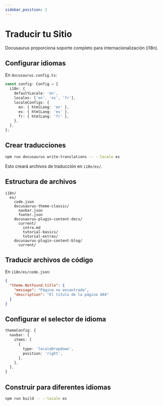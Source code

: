 ```yaml
---
sidebar_position: 2
---
```


# Traducir tu Sitio

Docusaurus proporciona soporte completo para internacionalización (i18n).

## Configurar idiomas

En `docusaurus.config.ts`:

```ts
const config: Config = {
  i18n: {
    defaultLocale: 'en',
    locales: ['en', 'es', 'fr'],
    localeConfigs: {
      en: { htmlLang: 'en' },
      es: { htmlLang: 'es' },
      fr: { htmlLang: 'fr' },
    },
  },
};
```

## Crear traducciones

```bash
npm run docusaurus write-translations -- --locale es
```

Esto creará archivos de traducción en `i18n/es/`.

## Estructura de archivos

```
i18n/
  es/
    code.json
    docusaurus-theme-classic/
      navbar.json
      footer.json
    docusaurus-plugin-content-docs/
      current/
        intro.md
        tutorial-basics/
        tutorial-extras/
    docusaurus-plugin-content-blog/
      current/
```

## Traducir archivos de código

En `i18n/es/code.json`:

```json
{
  "theme.NotFound.title": {
    "message": "Página no encontrada",
    "description": "El título de la página 404"
  }
}
```

## Configurar el selector de idioma

```ts
themeConfig: {
  navbar: {
    items: [
      {
        type: 'localeDropdown',
        position: 'right',
      },
    ],
  },
}
```

## Construir para diferentes idiomas

```bash
npm run build -- --locale es
```
